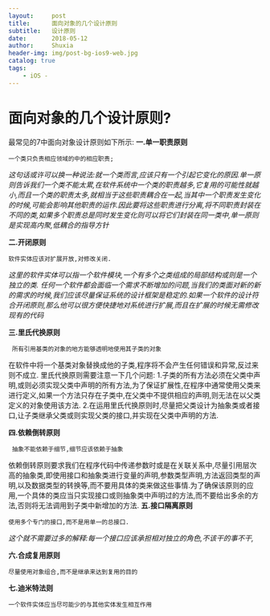 ```yaml
---
layout:     post
title:      面向对象的几个设计原则
subtitle:   设计原则
date:       2018-05-12
author:     Shuxia
header-img: img/post-bg-ios9-web.jpg
catalog: true
tags:
    - iOS -
---
```

# 面向对象的几个设计原则?
最常见的7中面向对象设计原则如下所示:
**一.单一职责原则**
    
    一个类只负责相应领域的中的相应职责;
*这句话或许可以换一种说法:就一个类而言,应该只有一个引起它变化的原因.单一原则告诉我们一个类不能太累,在软件系统中一个类的职责越多,它复用的可能性就越小,而且一个类的职责太多,就相当于这些职责耦合在一起,当其中一个职责发生变化的时候,可能会影响其他职责的运作.因此要将这些职责进行分离,将不同职责封装在不同的类,如果多个职责总是同时发生变化则可以将它们封装在同一类中,单一原则是实现高内聚,低耦合的指导方针*
    
    
**二.开闭原则**
   
    软件实体应该对扩展开放,对修改关闭.

*这里的软件实体可以指一个软件模块,一个有多个之类组成的局部结构或则是一个独立的类.
 任何一个软件都会面临一个需求不断增加的问题,当我们的类面对新的新的需求的时候,我们应该尽量保证系统的设计框架是稳定的.如果一个软件的设计符合开闭原则,那么他可以很方便快捷地对系统进行扩展,而且在扩展的时候无需修改现有的代码*
    
    
**三.里氏代换原则**  
     
     所有引用基类的对象的地方能够透明地使用其子类的对象
在软件中将一个基类对象替换成他的子类,程序将不会产生任何错误和异常,反过来则不成立.
里氏代换原则需要注意一下几个问题:
1.子类的所有方法必须在父类中声明,或则必须实现父类中声明的所有方法,为了保证扩展性,在程序中通常使用父类来进行定义,如果一个方法只存在子类中,在父类中不提供相应的声明,则无法在以父类定义的对象使用该方法.
2.在运用里氏代换原则时,尽量把父类设计为抽象类或者接口,让子类继承父类或则实现父类的接口,并实现在父类中声明的方法.
   
**四.依赖倒转原则**
     
     抽象不能依赖于细节,细节应该依赖于抽象
依赖倒转原则要求我们在程序代码中传递参数时或是在关联关系中,尽量引用层次高的抽象类,即使用接口和抽象类进行变量的声明,参数类型声明,方法返回类型的声明,以及数据类型的转换等,而不要用具体的类来做这些事情.为了确保该原则的应用,一个具体的类应当只实现接口或则抽象类中声明过的方法,而不要给出多余的方法,否则将无法调用到子类中新增加的方法.
**五.接口隔离原则**
 
    使用多个专门的接口,而不是用单一的总接口.

*这个就不需要过多的解释:每一个接口应该承担相对独立的角色,不该干的事不干,*

**六.合成复用原则**

    尽量使用对象组合,而不是继承来达到复用的目的
    
**七.迪米特法则**
 
    一个软件实体应当尽可能少的与其他实体发生相互作用
    

